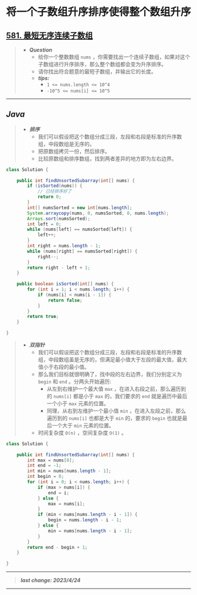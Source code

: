 # 将一个子数组升序排序使得整个数组升序

## [581. 最短无序连续子数组](https://leetcode.cn/problems/shortest-unsorted-continuous-subarray/)

> - ***Question***
>   - 给你一个整数数组 `nums` ，你需要找出一个连续子数组，如果对这个子数组进行升序排序，那么整个数组都会变为升序排序。
>   - 请你找出符合题意的最短子数组，并输出它的长度。
>   - ***tips:***
>     - `1 <= nums.length <= 10^4`
>     - `-10^5 <= nums[i] <= 10^5`

---

## *Java*

> - ***排序***
>   - 我们可以假设把这个数组分成三段，左段和右段是标准的升序数组，中段数组是无序的。
>   - 把原数组拷贝一份，然后排序。
>   - 比较原数组和排序数组，找到两者差异的地方即为左右边界。

```java
class Solution {
    
    public int findUnsortedSubarray(int[] nums) {
        if (isSorted(nums)) {
            // 已经排序好了
            return 0;
        }
        int[] numsSorted = new int[nums.length];
        System.arraycopy(nums, 0, numsSorted, 0, nums.length);
        Arrays.sort(numsSorted);
        int left = 0;
        while (nums[left] == numsSorted[left]) {
            left++;
        }
        int right = nums.length - 1;
        while (nums[right] == numsSorted[right]) {
            right--;
        }
        return right - left + 1;
    }
    
    public boolean isSorted(int[] nums) {
        for (int i = 1; i < nums.length; i++) {
            if (nums[i] < nums[i - 1]) {
                return false;
            }
        }
        return true;
    }
    
}
```

> - ***双指针***
>   - 我们可以假设把这个数组分成三段，左段和右段是标准的升序数组，中段数组虽是无序的，但满足最小值大于左段的最大值，最大值小于右段的最小值。
>   - 那么我们目标就很明确了，找中段的左右边界，我们分别定义为 `begin` 和 `end` 。分两头开始遍历:
>     - 从左到右维护一个最大值 `max` ，在进入右段之前，那么遍历到的 `nums[i]` 都是小于 `max` 的，我们要求的 `end` 就是遍历中最后一个小于 `max` 元素的位置。
>     - 同理，从右到左维护一个最小值 `min` ，在进入左段之前，那么遍历到的 `nums[i]` 也都是大于 `min` 的，要求的 `begin` 也就是最后一个大于 `min` 元素的位置。
>   - 时间复杂度 `O(n)` ，空间复杂度 `O(1)` 。

```java
class Solution {
    
    public int findUnsortedSubarray(int[] nums) {
        int max = nums[0];
        int end = -1;
        int min = nums[nums.length - 1];
        int begin = 0;
        for (int i = 0; i < nums.length; i++) {
            if (max > nums[i]) {
                end = i;
            } else {
                max = nums[i];
            }
            if (min < nums[nums.length - i - 1]) {
                begin = nums.length - i - 1;
            } else {
                min = nums[nums.length - i - 1];
            }
        }
        return end - begin + 1;
    }
    
}
```

---

> ***last change: 2023/4/24***

---
